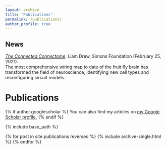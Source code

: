```yaml
---
layout: archive
title: "Publications"
permalink: /publications/
author_profile: true
---
```


News
---
[*The Connected Connectome*](https://www.simonsfoundation.org/2021/02/25/the-connected-connectome/). Liam Drew, Simons Foundation (February 25, 2021).\
The most comprehensive wiring map to date of the fruit fly brain has transformed the field of neuroscience, 
identifying new cell types and reconfiguring circuit models.

Publications
======

{% if author.googlescholar %}
  You can also find my articles on <u><a href="{{author.googlescholar}}">my Google Scholar profile</a>.</u>
{% endif %}

{% include base_path %}

{% for post in site.publications reversed %}
  {% include archive-single.html %}
{% endfor %}
